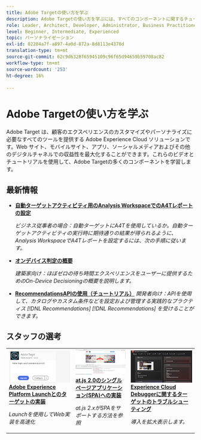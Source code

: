 ```yaml
---
title: Adobe Targetの使い方を学ぶ
description: Adobe Targetの使い方を学ぶには、すべてのコンポーネントに関するチュートリアルとビデオのコレクションをご覧ください。 Adobe Targetの力を有効に使え。
role: Leader, Architect, Developer, Administrator, Business Practitioner
level: Beginner, Intermediate, Experienced
topic: パーソナライゼーション
exl-id: 02204a7f-a897-4a0d-872a-8d8113e4378d
translation-type: tm+mt
source-git-commit: 62c9d6328f65945109c96f65d94659b59708ac82
workflow-type: tm+mt
source-wordcount: '253'
ht-degree: 16%

---
```


# Adobe Targetの使い方を学ぶ

Adobe Target は、顧客のエクスペリエンスのカスタマイズやパーソナライズに必要なすべてのツールを提供する Adobe Experience Cloud ソリューションです。Web サイト、モバイルサイト、アプリ、ソーシャルメディアおよびその他のデジタルチャネルでの収益性を最大化することができます。これらのビデオとチュートリアルを使用して、Adobe Targetの多くのコンポーネントを学習します。

## 最新情報

* **[自動ターゲットアクティビティ用のAnalysis WorkspaceでのA4Tレポートの設定](integrations/set-up-a4t-reports-in-analysis-workspace-for-auto-target-activities.md)**

   *ビジネス従事者の場合：自動ターゲットにA4Tを使用しているか。自動ターゲットアクティビティの実行時に期待通りの結果が得られるように、Analysis WorkspaceでA4Tレポートを設定するには、次の手順に従います。*
* **[オンデバイス判定の概要](implementation/on-device-decisioning-overview.md)**

   *建築家向け：ほぼゼロの待ち時間エクスペリエンスをユーザーに提供するためのOn-Device Decisioningの概要を説明します。*
* **[RecommendationsAPIの使用（チュートリアル）](recommendations-api-tutorial/recs-api-overview.md)**
   *開発者向け：APIを使用して、カタログやカスタム条件などを設定および管理する実践的なプラクティス [!DNL Recommendations]  [!DNL Recommendations] を受けることができます。*

<!--* **[Implement Adobe Target with Adobe Mobile Services SDK v4 for Android (Tutorial)](mobile-v4/overview.md)**
    *For developers who are already using Adobe Mobile Services SDK v4: learn how to start personalizing app experiences with Adobe Target. These steps are provided as legacy user support.*<!-- Concepts learned here are also applicable to Adobe Experience Platform Mobile SDK (v5).-->

<!--* **[Use Recommendations Offers (Video)](recommendations/use-recommendations-offers.md)**
    *For all Target Users: Learn how to use product recommendations in A/B and Experience Targeting Activities.*-->

<!--
* **[Create a Recommendations Activity (Video)](recommendations/create-a-recommendations-activity.md)**
    <br>
    *Recommend products to your customers at scale with this Premium feature.* -->

## スタッフの選考

<table>
<tr>
  <td>
    <a href="https://docs.adobe.com/content/help/en/experience-cloud/implementing-in-websites-with-launch/implement-solutions/target.html">
      <img alt="Adobe Experience Platform Launchとのターゲットの実装" src="assets/launch_referencearchitectureguides.png" />
    </a>
    <div>
      <a href="https://docs.adobe.com/content/help/en/experience-cloud/implementing-in-websites-with-launch/implement-solutions/target.html">
    <strong>Adobe Experience Platform Launchとのターゲットの実装</strong>
    </a>
    </div>
    <p>
    <em>Launchを使用してWeb実装を高速化</em>
    <p>
  </td>
  <td>
    <a href="implementation/implement-atjs-20-in-a-single-page-application.md">
      <img alt="at.js 2.0のシングルページアプリケーション(SPA)への実装" src="assets/implementing_adobetargetsatjs20inasinglepageapplicationspa.png" />
    </a>
    <div>
      <a href="implementation/implement-atjs-20-in-a-single-page-application.md">
    <strong>at.js 2.0のシングルページアプリケーション(SPA)への実装</strong>
    </a>
    </div>
    <p>
    <em>at.js 2.xがSPAをサポートする方法を参照</em>
    <p>
  </td>
  <td>
    <a href="troubleshooting/troubleshoot-with-the-experience-cloud-debugger.md">
      <img alt="Experience Cloud Debuggerに関するターゲットのトラブルシューティング" src="assets/using_the_experienceclouddebuggerwithadobetarget.png" />
    </a>
    <div>
      <a href="troubleshooting/troubleshoot-with-the-experience-cloud-debugger.md">
    <strong>Experience Cloud Debuggerに関するターゲットのトラブルシューティング</strong>
    </a>
    </div>
    <p>
    <em>導入を拡大表示します。</em>
    <p>
  </td>
</tr>
</table>
